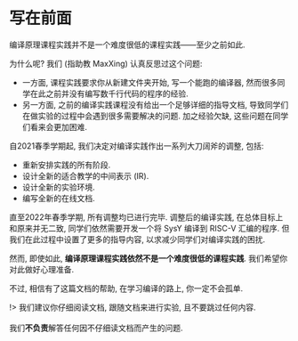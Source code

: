 # 写在前面

编译原理课程实践并不是一个难度很低的课程实践——至少之前如此.

为什么呢? 我们 (指助教 MaxXing) 认真反思过这个问题:

* 一方面, 课程实践要求你从新建文件夹开始, 写一个能跑的编译器, 然而很多同学在此之前并没有编写数千行代码的程序的经验.
* 另一方面, 之前的编译实践课程没有给出一个足够详细的指导文档, 导致同学们在做实验的过程中会遇到很多需要解决的问题. 加之经验欠缺, 这些问题在同学们看来会更加困难.

自2021春季学期起, 我们决定对编译实践作出一系列大刀阔斧的调整, 包括:

* 重新安排实践的所有阶段.
* 设计全新的适合教学的中间表示 (IR).
* 设计全新的实验环境.
* 编写全新的在线文档.

直至2022年春季学期, 所有调整均已进行完毕. 调整后的编译实践, 在总体目标上和原来并无二致, 同学们依然需要开发一个将 SysY 编译到 RISC-V 汇编的程序. 但我们在此过程中设置了更多的指导内容, 以求减少同学们对编译实践的困扰.

然而, 即使如此, **编译原理课程实践依然不是一个难度很低的课程实践**. 我们希望你对此做好心理准备.

不过, 相信有了这篇文档的帮助, 在学习编译的路上, 你一定不会孤单.

!> 我们建议你仔细阅读文档, 跟随文档来进行实验, 且不要跳过任何内容.
<br><br>
我们**不负责**解答任何因不仔细读文档而产生的问题.
